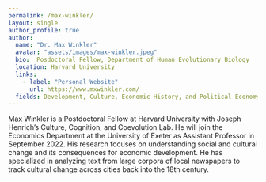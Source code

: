 ```yaml
---
permalink: /max-winkler/
layout: single
author_profile: true
author:
  name: "Dr. Max Winkler"
  avatar: "assets/images/max-winkler.jpeg"
  bio:  Posdoctoral Fellow, Department of Human Evolutionary Biology
  location: Harvard University
  links:
    - label: "Personal Website"
      url: https://www.mxwinkler.com/
  fields: Development, Culture, Economic History, and Political Economy
---
```




Max Winkler is a Postdoctoral Fellow at Harvard University with Joseph Henrich’s Culture, Cognition, and Coevolution Lab. He will join the Economics Department at the University of Exeter as Assistant Professor in September 2022. His research focuses on understanding social and cultural change and its consequences for economic development. He has specialized in analyzing text from large corpora of local newspapers to track cultural change across cities back into the 18th century.
